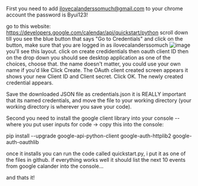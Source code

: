 First you need to add ilovecalanderssomuch@gmail.com to your chrome account the password is Byui123!

go to this website: https://developers.google.com/calendar/api/quickstart/python
scroll down till you see the blue button that says "Go to Credentials" and click on the button, make sure that you are logged in as ilovecalanderssomuch
![image](https://github.com/user-attachments/assets/dc101997-0327-40be-b7f7-a1609af64f57)
you'll see this layout.
click on create credidentials then oauth client ID
then on the drop down you should see desktop application as one of the choices, choose that.
the name doesn't matter, you could use your own name if you'd like
Click Create. The OAuth client created screen appears it shows your new Client ID and Client secret.
Click OK. The newly created credential appears.

Save the downloaded JSON file as credentials.json it is REALLY important that its named credentials, and move the file to your working directory (your working directory is wherever you save your code).

Second you need to install the google client library into your console --  where you put user inputs for code ->
copy this into the console:

pip install --upgrade google-api-python-client google-auth-httplib2 google-auth-oauthlib

once it installs you can run the code called quickstart.py, i put it as one of the files in github.
if everything works well it should list the next 10 events from google calander into the console...

and thats it!



